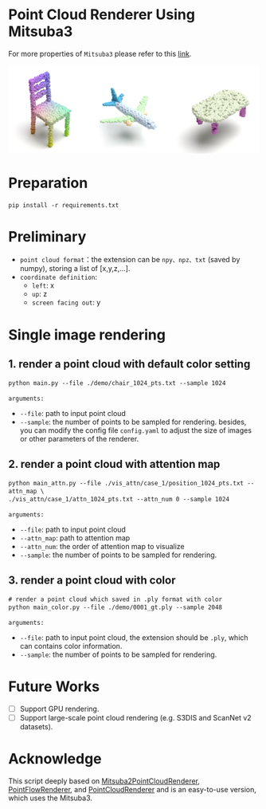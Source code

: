 # Point Cloud Renderer Using Mitsuba3

For more properties of `Mitsuba3` please refer to this [link](https://mitsuba.readthedocs.io/en/stable/src/rendering_tutorials.html).

<img src="./asset/demo.png"/>

# Preparation
```shell
pip install -r requirements.txt
```
<!-- # # note that the openexr-python should be installed by conda
# conda install -c conda-forge openexr-python -->

# Preliminary

* `point cloud format`：the extension can be `npy、npz、txt` (saved by numpy), storing a list of [x,y,z,...]. 
* `coordinate definition`: 
  * `left`: x
  * `up`: z
  * `screen facing out`: y

# Single image rendering
## 1. render a point cloud with default color setting
```shell
python main.py --file ./demo/chair_1024_pts.txt --sample 1024
```
`arguments:`
* `--file`: path to input point cloud
* `--sample`: the number of points to be sampled for rendering.
besides, you can modify the config file `config.yaml` to adjust the size of images or other parameters of the renderer.

## 2. render a point cloud with attention map
```shell
python main_attn.py --file ./vis_attn/case_1/position_1024_pts.txt --attn_map \
./vis_attn/case_1/attn_1024_pts.txt --attn_num 0 --sample 1024
```
`arguments:`
* `--file`: path to input point cloud
* `--attn_map`: path to attention map
* `--attn_num`: the order of attention map to visualize
* `--sample`: the number of points to be sampled for rendering.

## 3. render a point cloud with color
```shell
# render a point cloud which saved in .ply format with color
python main_color.py --file ./demo/0001_gt.ply --sample 2048
```
`arguments:`
* `--file`: path to input point cloud, the extension should be `.ply`, which can contains color information.
* `--sample`: the number of points to be sampled for rendering.

# Future Works
- [ ] Support GPU rendering.
- [ ] Support large-scale point cloud rendering (e.g. S3DIS and ScanNet v2 datasets).

# Acknowledge
This script deeply based on [Mitsuba2PointCloudRenderer](https://github.com/tolgabirdal/Mitsuba2PointCloudRenderer), [PointFlowRenderer](https://github.com/zekunhao1995/PointFlowRenderer), and [PointCloudRenderer](https://github.com/OuyangJunyuan/PointCloudRenderer) and is an easy-to-use version, which uses the Mitsuba3.